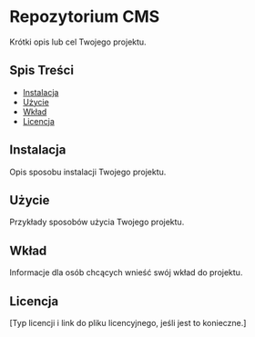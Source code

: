 # Repozytorium CMS

Krótki opis lub cel Twojego projektu.

## Spis Treści

- [Instalacja](#instalacja)
- [Użycie](#użycie)
- [Wkład](#wkład)
- [Licencja](#licencja)

## Instalacja

Opis sposobu instalacji Twojego projektu.

## Użycie

Przykłady sposobów użycia Twojego projektu.

## Wkład

Informacje dla osób chcących wnieść swój wkład do projektu.

## Licencja

[Typ licencji i link do pliku licencyjnego, jeśli jest to konieczne.]

